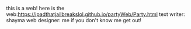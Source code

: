 this is a web! here is the web:https://ipadthatjailbreakslol.github.io/partyWeb/Party.html
text writer: shayma
web designer: me
if you don't know me get out!

